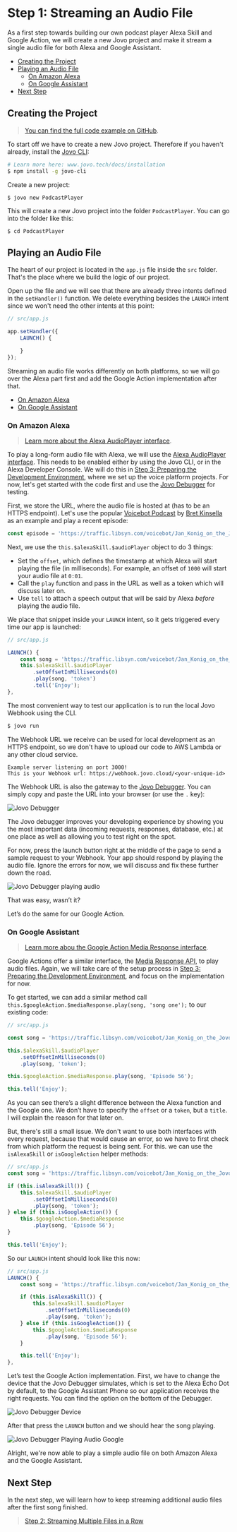 # Step 1: Streaming an Audio File

As a first step towards building our own podcast player Alexa Skill and Google Action, we will create a new Jovo project and make it stream a single audio file for both Alexa and Google Assistant.

* [Creating the Project](#creating-the-project)
* [Playing an Audio File](#playing-an-audio-file)
   * [On Amazon Alexa](#on-amazon-alexa)
   * [On Google Assistant](#on-google-assistant)
* [Next Step](#next-step)

## Creating the Project

> [You can find the full code example on GitHub](https://github.com/jovotech/jovo-sample-podcast-player).

To start off we have to create a new Jovo project. Therefore if you haven't already, install the [Jovo CLI](https://www.jovo.tech/docs/cli):

```sh
# Learn more here: www.jovo.tech/docs/installation
$ npm install -g jovo-cli
```

Create a new project:

```text
$ jovo new PodcastPlayer
```

This will create a new Jovo project into the folder `PodcastPlayer`. You can go into the folder like this:

```text
$ cd PodcastPlayer
```

## Playing an Audio File

The heart of our project is located in the `app.js` file inside the `src` folder. That's the place where we build the logic of our project.

Open up the file and we will see that there are already three intents defined in the `setHandler()` function. We delete everything besides the `LAUNCH` intent since we won't need the other intents at this point:

```javascript
// src/app.js

app.setHandler({
    LAUNCH() {

    }
});
```

Streaming an audio file works differently on both platforms, so we will go over the Alexa part first and add the Google Action implementation after that.

* [On Amazon Alexa](#on-amazon-alexa)
* [On Google Assistant](#on-google-assistant)

### On Amazon Alexa

> [Learn more about the Alexa AudioPlayer interface](https://www.jovo.tech/docs/amazon-alexa/audioplayer).

To play a long-form audio file with Alexa, we will use the [Alexa AudioPlayer interface](https://www.jovo.tech/docs/amazon-alexa/audioplayer). This needs to be enabled either by using the Jovo CLI, or in the Alexa Developer Console. We will do this in [Step 3: Preparing the Development Environment](./step-3-development-environment.md), where we set up the voice platform projects. For now, let's get started with the code first and use the [Jovo Debugger](https://www.jovo.tech/docs/debugger) for testing.

First, we store the URL, where the audio file is hosted at (has to be an HTTPS endpoint). Let's use the popular [Voicebot Podcast](https://voicebot.ai/voicebot-podcasts/) by [Bret Kinsella](https://twitter.com/bretkinsella) as an example and play a recent episode: 

```js
const episode = 'https://traffic.libsyn.com/voicebot/Jan_Konig_on_the_Jovo_Open_Source_Framework_for_Voice_App_Development_-_Voicebot_Podcast_Ep_56.mp3';
```

Next, we use the `this.$alexaSkill.$audioPlayer` object to do 3 things:
* Set the `offset`, which defines the timestamp at which Alexa will start playing the file (in milliseconds). For example, an offset of `1000` will start your audio file at `0:01`.
* Call the `play` function and pass in the URL as well as a token which will discuss later on.
* Use `tell` to attach a speech output that will be said by Alexa *before* playing the audio file.

We place that snippet inside your `LAUNCH` intent, so it gets triggered every time our app is launched:

```javascript
// src/app.js

LAUNCH() {
    const song = 'https://traffic.libsyn.com/voicebot/Jan_Konig_on_the_Jovo_Open_Source_Framework_for_Voice_App_Development_-_Voicebot_Podcast_Ep_56.mp3';
    this.$alexaSkill.$audioPlayer
        .setOffsetInMilliseconds(0)
        .play(song, 'token')
        .tell('Enjoy');
},
```

The most convenient way to test our application is to run the local Jovo Webhook using the CLI.

```sh
$ jovo run
```

The Webhook URL we receive can be used for local development as an HTTPS endpoint, so we don't have to upload our code to AWS Lambda or any other cloud service.

```text
Example server listening on port 3000!
This is your Webhook url: https://webhook.jovo.cloud/<your-unique-id>
```

The Webhook URL is also the gateway to the [Jovo Debugger](https://www.jovo.tech/docs/debugger). You can simply copy and paste the URL into your browser (or use the `.` key):

![Jovo Debugger](./img/jovo-debugger.png)

The Jovo debugger improves your developing experience by showing you the most important data (incoming requests, responses, database, etc.) at one place as well as allowing you to test right on the spot.  

For now, press the launch button right at the middle of the page to send a sample request to your Webhook. Your app should respond by playing the audio file. Ignore the errors for now, we will discuss and fix these further down the road.

![Jovo Debugger playing audio](img/jovo-debugger-playing-audio.png)

That was easy, wasn’t it?

Let’s do the same for our Google Action.

### On Google Assistant

> [Learn more abou the Google Action Media Response interface](https://www.jovo.tech/docs/google-assistant/media-response).

Google Actions offer a similar interface, the [Media Response API](https://www.jovo.tech/docs/google-assistant/media-response), to play audio files. Again, we will take care of the setup process in [Step 3: Preparing the Development Environment](./step-3-development-environment.md), and focus on the implementation for now.

To get started, we can add a similar method call `this.$googleAction.$mediaResponse.play(song, 'song one');` to our existing code:

```javascript
// src/app.js

const song = 'https://traffic.libsyn.com/voicebot/Jan_Konig_on_the_Jovo_Open_Source_Framework_for_Voice_App_Development_-_Voicebot_Podcast_Ep_56.mp3';

this.$alexaSkill.$audioPlayer
    .setOffsetInMilliseconds(0)
    .play(song, 'token');

this.$googleAction.$mediaResponse.play(song, 'Episode 56');

this.tell('Enjoy');
```

As you can see there’s a slight difference between the Alexa function and the Google one. We don’t have to specify the `offset` or a `token`, but a `title`. I will explain the reason for that later on.

But, there's still a small issue. We don't want to use both interfaces with every request, because that would cause an error, so we have to first check from which platform the request is being sent. For this. we can use the `isAlexaSkill` or `isGoogleAction` helper methods:

```javascript
// src/app.js
const song = 'https://traffic.libsyn.com/voicebot/Jan_Konig_on_the_Jovo_Open_Source_Framework_for_Voice_App_Development_-_Voicebot_Podcast_Ep_56.mp3';

if (this.isAlexaSkill()) {
    this.$alexaSkill.$audioPlayer
        .setOffsetInMilliseconds(0)
        .play(song, 'token');
} else if (this.isGoogleAction()) {
    this.$googleAction.$mediaResponse
        .play(song, 'Episode 56');
}

this.tell('Enjoy');
```

So our `LAUNCH` intent should look like this now:

```javascript
// src/app.js
LAUNCH() {
    const song = 'https://traffic.libsyn.com/voicebot/Jan_Konig_on_the_Jovo_Open_Source_Framework_for_Voice_App_Development_-_Voicebot_Podcast_Ep_56.mp3';

    if (this.isAlexaSkill()) {
        this.$alexaSkill.$audioPlayer
            .setOffsetInMilliseconds(0)
            .play(song, 'token');
    } else if (this.isGoogleAction()) {
        this.$googleAction.$mediaResponse
            .play(song, 'Episode 56');
    }

    this.tell('Enjoy');
},
```

Let’s test the Google Action implementation. First, we have to change the device that the Jovo Debugger simulates, which is set to the Alexa Echo Dot by default, to the Google Assistant Phone so our application receives the right requests. You can find the option on the bottom of the Debugger.

![Jovo Debugger Device](./img/jovo-debugger-device.png)

After that press the `LAUNCH` button and we should hear the song playing.

![Jovo Debugger Playing Audio Google](img/jovo-debugger-playing-audio-google.png)

Alright, we're now able to play a simple audio file on both Amazon Alexa and the Google Assistant. 

## Next Step

In the next step, we will learn how to keep streaming additional audio files after the first song finished.

> [Step 2: Streaming Multiple Files in a Row](./step-2-stream-multiple-files.md)

<!--[metadata]: { "description": "Learn how to stream an audio file on both Amazon Alexa and Google Assistant with the Jovo Framework.", "author": "kaan-kilic", "og-image": "https://www.jovo.tech/img/courses/project-3-podcast-player/podcast-player-course.jpg" }-->
